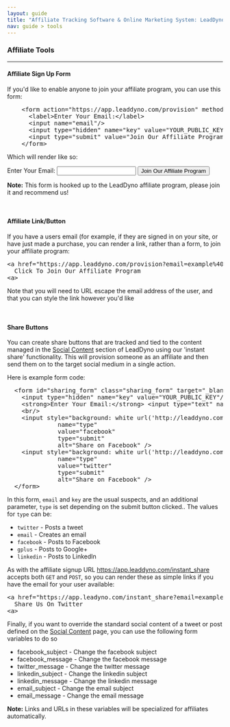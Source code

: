 ```yaml
---
layout: guide
title: "Affiliate Tracking Software & Online Marketing System: LeadDyno"
nav: guide > tools
---
```


### Affiliate Tools

---

<a class="docs-anchor" id='affiliate_form'> </a>
#### Affiliate Sign Up Form

If you'd like to enable anyone to join your affiliate program, you can use this form:

<pre class="prettyprint">
    &lt;form action="https://app.leaddyno.com/provision" method="post">
      &lt;label>Enter Your Email:&lt;/label>
      &lt;input name="email"/>
      &lt;input type="hidden" name="key" value="<span class="pub-key-rep">YOUR_PUBLIC_KEY</span>"/>
      &lt;input type="submit" value="Join Our Affiliate Program"/>
    &lt;/form>
</pre>

Which will render like so:

<form action="https://app.leaddyno.com/provision" method="post">
  <label>Enter Your Email:</label>
  <input name="email"/>
  <input type="hidden" name="key" value="9d7969b29fee56ee8ab1d747c1b41a2cd7a5e1ce"/>
  <input type="submit" value="Join Our Affiliate Program"/>
</form>

<div class="alert alert-info">
  <strong>Note:</strong> This form is hooked up to the LeadDyno affiliate program, please join it and recommend
  us!
</div>

<a class="docs-anchor" id='affiliate_link'>&nbsp;</a>
#### Affiliate Link/Button

If you have a users email (for example, if they are signed in on your site, or have just made a purchase,
you can render a link, rather than a form, to join your affiliate program:

<pre class="prettyprint">
&lt;a href="https://app.leaddyno.com/provision?email=example%40example.com&amp;key=<span class="pub-key-rep">YOUR_PUBLIC_KEY</span>">
  Click To Join Our Affiliate Program
&lt;a>
</pre>

Note that you will need to URL escape the email address of the user, and that you can style the link
however you'd like


<a class="docs-anchor" id='sharing_buttons'>&nbsp;</a>

#### Share Buttons

You can create share buttons that are tracked and tied to the content managed in the 
[Social Content](https://app.leaddyno.com/content) section of LeadDyno using our 'instant share'
functionality. This will provision someone as an affiliate and then send them on to the target social medium
in a single action.

Here is example form code:

<pre class="prettyprint">
  &lt;form id="sharing_form" class="sharing_form" target="_blank" action="https://app.leaddyno.com/instant_share" method="get">
    &lt;input type="hidden" name="key" value="<span class="pub-key-rep">YOUR_PUBLIC_KEY</span>"/>
    &lt;strong>Enter Your Email:&lt;/strong> &lt;input type="text" name="email">
    &lt;br/>
    &lt;input style="background: white url('http://leaddyno.com/images/social/32px/Facebook.png'); margin-bottom: -10px; border: 0; height: 32px; width: 32px; line-height: 999px; overflow: hidden; font-size: 0;"
              name="type"
              value="facebook"
              type="submit"
              alt="Share on Facebook" />
    &lt;input style="background: white url('http://leaddyno.com/images/social/32px/Twitter.png')"
              name="type"
              value="twitter"
              type="submit"
              alt="Share on Facebook" />
  &lt;/form>
</pre>

In this form, `email` and `key` are the usual suspects, and an additional parameter, `type` is set depending on the
submit button clicked..  The values for `type` can be:

* `twitter` - Posts a tweet
* `email` - Creates an email 
* `facebook` - Posts to Facebook 
* `gplus` - Posts to Google+ 
* `linkedin` - Posts to LinkedIn

As with the affiliate signup URL https://app.leaddyno.com/instant_share accepts both `GET` and `POST`, so you can render 
these as simple links if you have the email for your user available:

<pre class="prettyprint">
&lt;a href="https://app.leadyno.com/instant_share?email=example%40example.com&amp;key=<span class="pub-key-rep">YOUR_PUBLIC_KEY</span>&amp;type=twitter">
  Share Us On Twitter
&lt;a>
</pre>

Finally, if you want to override the standard social content of a tweet or post defined on the 
[Social Content](https://app.leaddyno.com/content) page, you can use the following form variables to do so

* facebook_subject - Change the facebook subject
* facebook_message - Change the facebook message
* twitter_message - Change the twitter message
* linkedin_subject - Change the linkedin subject
* linkedin_message - Change the linkedin message
* email_subject - Change the email subject
* email_message - Change the email message

<div class="alert alert-info">
  <strong>Note:</strong> Links and URLs in these variables will be specialized for affiliates automatically.
</div>
